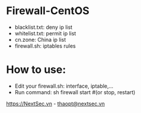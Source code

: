 # Firewall-CentOS
- blacklist.txt: deny ip list
- whitelist.txt: permit ip list
- cn.zone: China ip list
- firewall.sh: iptables rules

# How to use:
- Edit your firewall.sh: interface, iptable,...
- Run command: sh firewall start #(or stop, restart)

https://NextSec.vn - thaopt@nextsec.vn
